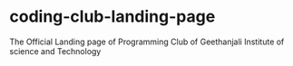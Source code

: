 # coding-club-landing-page

The Official Landing page of Programming Club of Geethanjali Institute of science and Technology
